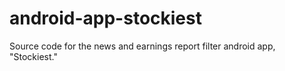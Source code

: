# android-app-stockiest
 Source code for the news and earnings report filter android app, "Stockiest."
